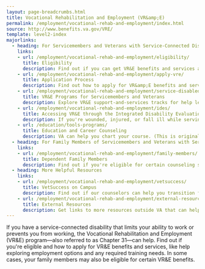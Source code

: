 ```yaml
---
layout: page-breadcrumbs.html
title: Vocational Rehabilitation and Employment (VR&amp;E)
permalink: /employment/vocational-rehab-and-employment/index.html
source: http://www.benefits.va.gov/VRE/
template: level2-index
majorlinks:
  - heading: For Servicemembers and Veterans with Service-Connected Disabilities
    links:
    - url: /employment/vocational-rehab-and-employment/eligibility/
      title: Eligibility
      description: Find out if you can get VR&E benefits and services as a Servicemember or Veteran.
    - url: /employment/vocational-rehab-and-employment/apply-vre/
      title: Application Process
      description: Find out how to apply for VR&amp;E benefits and services as a Servicemember or Veteran.
    - url: /employment/vocational-rehab-and-employment/service-disabled/
      title: VR&E Programs for Servicemembers and Veterans
      description: Explore VR&E support-and-services tracks for help learning new skills, finding a new job, starting a business, getting educational counseling, or returning to your former job.
    - url: /employment/vocational-rehab-and-employment/ides/
      title: Accessing VR&E through the Integrated Disability Evaluation System (IDES)
      description: If you're wounded, injured, or fall ill while serving and can't perform your duties, find out how you can access VR&E services as soon as possible through IDES.
    - url: /education/tools-programs/
      title: Education and Career Counseling
      description: VA can help you chart your course. (This is original copy; SoCo should we update?)
  - heading: For Family Members of Servicemembers and Veterans with Service-Connected Disabilities
    links:
    - url: /employment/vocational-rehab-and-employment/family-members/
      title: Dependent Family Members
      description: Find out if you're eligible for certain counseling services, training, and education benefits.
  - heading: More Helpful Resources
    links:
    - url: /employment/vocational-rehab-and-employment/vetsuccess/
      title: VetSuccess on Campus
      description: Find out if our counselors can help you transition from military to college life.
    - url: /employment/vocational-rehab-and-employment/external-resources/
      title: External Resources
      description: Get links to more resources outside VA that can help you in your job search.
---
```


<div class="va-introtext">

If you have a service-connected disability that limits your ability to work or prevents you from working, the Vocational Rehabilitation and Employment (VR&amp;E) program—also referred to as Chapter 31—can help. Find out if you're eligible and how to apply for VR&E benefits and services, like help exploring employment options and any required training needs. In some cases, your family members may also be eligible for certain VR&E benefits.

</div>
